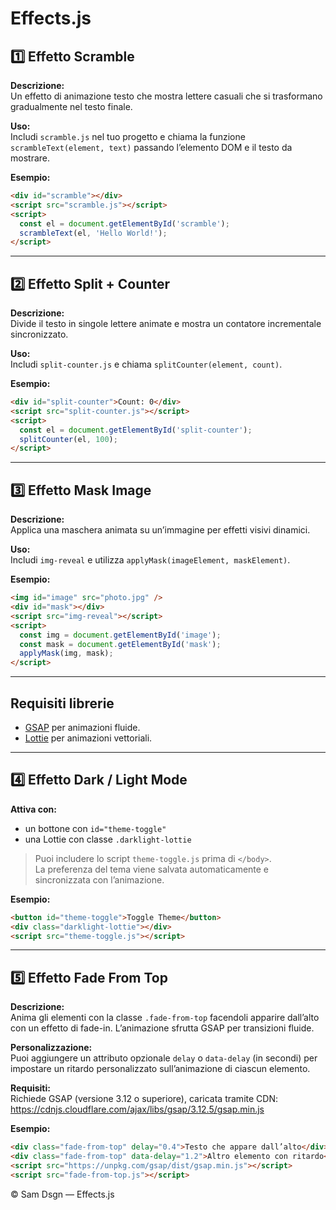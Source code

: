 # Effects.js

## 1️⃣ Effetto Scramble  
**Descrizione:**  
Un effetto di animazione testo che mostra lettere casuali che si trasformano gradualmente nel testo finale.

**Uso:**  
Includi `scramble.js` nel tuo progetto e chiama la funzione `scrambleText(element, text)` passando l’elemento DOM e il testo da mostrare.

**Esempio:**  
```html
<div id="scramble"></div>
<script src="scramble.js"></script>
<script>
  const el = document.getElementById('scramble');
  scrambleText(el, 'Hello World!');
</script>
```

---

## 2️⃣ Effetto Split + Counter  
**Descrizione:**  
Divide il testo in singole lettere animate e mostra un contatore incrementale sincronizzato.

**Uso:**  
Includi `split-counter.js` e chiama `splitCounter(element, count)`.

**Esempio:**  
```html
<div id="split-counter">Count: 0</div>
<script src="split-counter.js"></script>
<script>
  const el = document.getElementById('split-counter');
  splitCounter(el, 100);
</script>
```

---

## 3️⃣ Effetto Mask Image  
**Descrizione:**  
Applica una maschera animata su un’immagine per effetti visivi dinamici.

**Uso:**  
Includi `img-reveal` e utilizza `applyMask(imageElement, maskElement)`.

**Esempio:**  
```html
<img id="image" src="photo.jpg" />
<div id="mask"></div>
<script src="img-reveal"></script>
<script>
  const img = document.getElementById('image');
  const mask = document.getElementById('mask');
  applyMask(img, mask);
</script>
```

---

## Requisiti librerie  
- [GSAP](https://greensock.com/gsap/) per animazioni fluide.  
- [Lottie](https://airbnb.io/lottie/#/) per animazioni vettoriali.  

---

## 4️⃣ Effetto Dark / Light Mode
**Attiva con:**
- un bottone con `id="theme-toggle"`
- una Lottie con classe `.darklight-lottie`

> Puoi includere lo script `theme-toggle.js` prima di `</body>`.  
> La preferenza del tema viene salvata automaticamente e sincronizzata con l’animazione.

**Esempio:**
```html
<button id="theme-toggle">Toggle Theme</button>
<div class="darklight-lottie"></div>
<script src="theme-toggle.js"></script>
```

---------------------------------------------------------------------------

## 5️⃣ Effetto Fade From Top
**Descrizione:**  
Anima gli elementi con la classe `.fade-from-top` facendoli apparire dall’alto con un effetto di fade-in. L’animazione sfrutta GSAP per transizioni fluide.

**Personalizzazione:**  
Puoi aggiungere un attributo opzionale `delay` o `data-delay` (in secondi) per impostare un ritardo personalizzato sull’animazione di ciascun elemento.

**Requisiti:**  
Richiede GSAP (versione 3.12 o superiore), caricata tramite CDN:
https://cdnjs.cloudflare.com/ajax/libs/gsap/3.12.5/gsap.min.js


**Esempio:**  
```html
<div class="fade-from-top" delay="0.4">Testo che appare dall’alto</div>
<div class="fade-from-top" data-delay="1.2">Altro elemento con ritardo</div>
<script src="https://unpkg.com/gsap/dist/gsap.min.js"></script>
<script src="fade-from-top.js"></script>
```

© Sam Dsgn — Effects.js
